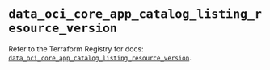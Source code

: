 # `data_oci_core_app_catalog_listing_resource_version`

Refer to the Terraform Registry for docs: [`data_oci_core_app_catalog_listing_resource_version`](https://registry.terraform.io/providers/hashicorp/oci/7.19.0/docs/data-sources/core_app_catalog_listing_resource_version).
